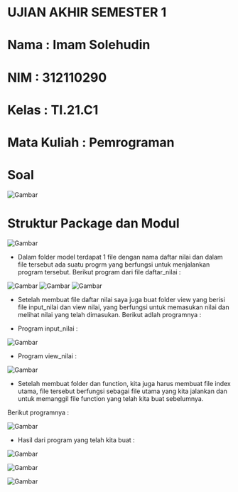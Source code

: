 # UJIAN AKHIR SEMESTER 1

# Nama          : Imam Solehudin
# NIM           : 312110290
# Kelas         : TI.21.C1
# Mata Kuliah   : Pemrograman

# Soal 

![Gambar](ss/soal-uas.png)

# Struktur Package dan Modul

![Gambar](ss/struktur_package.jpg)

- Dalam folder model terdapat 1 file dengan nama daftar nilai dan dalam file tersebut ada suatu progrm yang berfungsi untuk menjalankan program tersebut.
Berikut program dari file daftar_nilai :

![Gambar](ss/daftar_nilai1.jpg)
![Gambar](ss/daftar_nilai2.jpg)
![Gambar](ss/daftar_nilai3.jpg)

- Setelah membuat file daftar nilai saya juga buat folder view yang berisi file input_nilai dan view nilai, yang berfungsi untuk memasukan nilai dan melihat nilai yang telah dimasukan.
Berikut adlah programnya :

- Program input_nilai :

![Gambar](ss/input_nilai.jpg)

- Program view_nilai :

![Gambar](ss/view_nilai.jpg)

- Setelah membuat folder dan function, kita juga harus membuat file index utama, file tersebut berfungsi sebagai file utama yang kita jalankan dan untuk memanggil file function yang telah kita buat sebelumnya. 

Berikut programnya :

![Gambar](ss/main.jpg)

- Hasil dari program yang telah kita buat :

![Gambar](ss/tambah_data.jpg)

![Gambar](ss/ubah_data.jpg)

![Gambar](ss/hapus_data.jpg)
